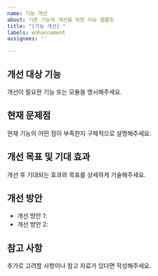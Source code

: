 ```yaml
---
name: 기능 개선
about: 기존 기능의 개선을 위한 이슈 템플릿
title: "[기능 개선] "
labels: enhancement
assignees: ''

---
```


## 개선 대상 기능
개선이 필요한 기능 또는 모듈을 명시해주세요.

## 현재 문제점
현재 기능의 어떤 점이 부족한지 구체적으로 설명해주세요.

## 개선 목표 및 기대 효과
개선 후 기대되는 효과와 목표를 상세하게 기술해주세요.

## 개선 방안
- 개선 방안 1:
- 개선 방안 2:

## 참고 사항
추가로 고려할 사항이나 참고 자료가 있다면 작성해주세요.
